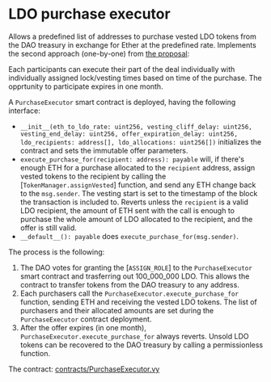 # LDO purchase executor

Allows a predefined list of addresses to purchase vested LDO tokens
from the DAO treasury in exchange for Ether at the predefined rate.
Implements the second approach (one-by-one) from
[the proposal](https://hackmd.io/@skozin/BkJR_UdSd):

Each participants can execute their part of the deal individually with individually assigned lock/vesting times based on time of the purchase. The opprtunity to participate expires in one month.

A `PurchaseExecutor` smart contract is deployed, having the following interface:

* `__init__(eth_to_ldo_rate: uint256, vesting_cliff_delay: uint256, vesting_end_delay: uint256, offer_expiration_delay: uint256, ldo_recipients: address[], ldo_allocations: uint256[])` initializes the contract and sets the immutable offer parameters.
* `execute_purchase_for(recipient: address): payable` will, if there's enough ETH for a purchase allocated to the `recipient` address, assign vested tokens to the recipient by calling the [`TokenManager.assignVested`] function, and send any ETH change back to the `msg.sender`. The vesting start is set to the timestamp of the block the transaction is included to. Reverts unless the `recipient` is a valid LDO recipient, the amount of ETH sent with the call is enough to purchase the whole amount of LDO allocated to the recipient, and the offer is still valid.
* `__default__(): payable` does `execute_purchase_for(msg.sender)`.

The process is the following:

1. The DAO votes for granting the [`ASSIGN_ROLE`] to the `PurchaseExecutor` smart contract and trasferring out 100_000_000 LDO. This allows the contract to transfer tokens from the DAO treasury to any address.
2. Each purchasers call the `PurchaseExecutor.execute_purchase_for` function, sending ETH and receiving the vested LDO tokens. The list of purchasers and their allocated amounts are set during the `PurchaseExecutor` contract deployment.
3. After the offer expires (in one month), `PurchaseExecutor.execute_purchase_for` always reverts. Unsold LDO tokens can be recovered to the DAO treasury by calling a permissionless function.

The contract: [contracts/PurchaseExecutor.vy](./contracts/PurchaseExecutor.vy)
